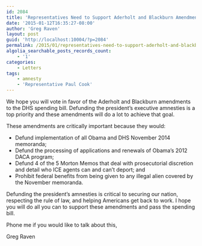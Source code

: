```yaml
---
id: 2084
title: 'Representatives Need to Support Aderholt and Blackburn Amendments to DHS Bill'
date: '2015-01-12T16:35:27-08:00'
author: 'Greg Raven'
layout: post
guid: 'http://localhost:10004/?p=2084'
permalink: /2015/01/representatives-need-to-support-aderholt-and-blackburn-amendments-to-dhs-bill/
algolia_searchable_posts_records_count:
    - '1'
categories:
    - Letters
tags:
    - amnesty
    - 'Representative Paul Cook'
---
```


We hope you will vote in favor of the Aderholt and Blackburn amendments to the DHS spending bill. Defunding the president’s executive amnesties is a top priority and these amendments will do a lot to achieve that goal.

These amendments are critically important because they would:

- Defund implementation of all Obama and DHS November 2014 memoranda;
- Defund the processing of applications and renewals of Obama’s 2012 DACA program;
- Defund 4 of the 5 Morton Memos that deal with prosecutorial discretion and detail who ICE agents can and can’t deport; and
- Prohibit federal benefits from being given to any illegal alien covered by the November memoranda.

Defunding the president’s amnesties is critical to securing our nation, respecting the rule of law, and helping Americans get back to work. I hope you will do all you can to support these amendments and pass the spending bill.

Phone me if you would like to talk about this,

Greg Raven